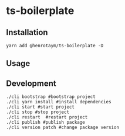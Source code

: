# ts-boilerplate

## Installation
```shell
yarn add @henrotaym/ts-boilerplate -D
```

## Usage
<!-- @TODO -->

## Development
```shell
./cli bootstrap #bootstrap project
./cli yarn install #install dependencies
./cli start #start project
./cli stop #stop project
./cli restart  #restart project
./cli publish #publish package
./cli version patch #change package version
```